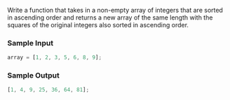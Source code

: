 Write a function that takes in a non-empty array of integers that are sorted in ascending order and returns
a new array of the same length with the squares of the original integers also sorted in ascending order.

### Sample Input

```javascript
array = [1, 2, 3, 5, 6, 8, 9];
```

### Sample Output

```javascript
[1, 4, 9, 25, 36, 64, 81];
```
